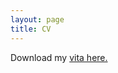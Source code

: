 ```yaml
---
layout: page
title: CV
---
```


Download my [vita here.](https://philosophy.as.uky.edu/sites/default/files/cv/Vita_2.doc)